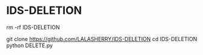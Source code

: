 # IDS-DELETION

rm -rf IDS-DELETION

git clone https://github.com/LALASHERRY/IDS-DELETION
cd IDS-DELETION
python DELETE.py
